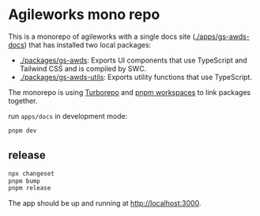 # Agileworks mono repo

This is a monorepo of agileworks with a single docs site ([./apps/gs-awds-docs](./apps/gs-awds-app)) that has installed two local packages:

- [./packages/gs-awds](./packages/gs-awds): Exports UI components that use TypeScript and Tailwind CSS and is compiled by SWC.
- [./packages/gs-awds-utils](./packages/gs-awds-utils): Exports utility functions that use TypeScript.

The monorepo is using [Turborepo](https://turborepo.org/) and [pnpm workspaces](https://pnpm.io/workspaces) to link packages together.

run `apps/docs` in development mode:

```bash
pnpm dev
```

## release

```bash
npx changeset
pnpm bump
pnpm release
```

The app should be up and running at <http://localhost:3000>.
